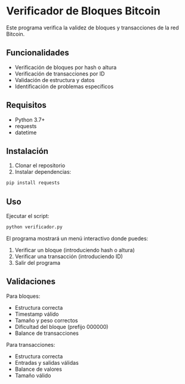 # Verificador de Bloques Bitcoin

Este programa verifica la validez de bloques y transacciones de la red Bitcoin.

## Funcionalidades

- Verificación de bloques por hash o altura
- Verificación de transacciones por ID
- Validación de estructura y datos
- Identificación de problemas específicos

## Requisitos

- Python 3.7+
- requests
- datetime

## Instalación

1. Clonar el repositorio
2. Instalar dependencias:
```bash
pip install requests
```

## Uso

Ejecutar el script:

```bash
python verificador.py
```

El programa mostrará un menú interactivo donde puedes:
1. Verificar un bloque (introduciendo hash o altura)
2. Verificar una transacción (introduciendo ID)
3. Salir del programa

## Validaciones

Para bloques:
- Estructura correcta
- Timestamp válido
- Tamaño y peso correctos
- Dificultad del bloque (prefijo 000000)
- Balance de transacciones

Para transacciones:
- Estructura correcta
- Entradas y salidas válidas
- Balance de valores
- Tamaño válido
